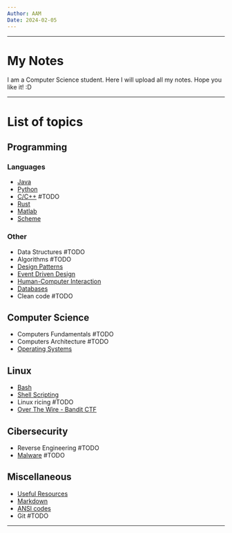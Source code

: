 ```yaml
---
Author: AAM
Date: 2024-02-05
---
```

---
# My Notes

I am a Computer Science student. Here I will upload all my notes.
Hope you like it!  :D

---

# List of topics

## Programming
### Languages
- [Java](Programming/Java/README.md)
- [Python](Programming/Python/README.md)
- [C/C++](Programming/Matlab/README.md) #TODO
- [Rust](Programming/Rust/README.md)
- [Matlab](Programming/Matlab/README.md)
- [Scheme](Programming/Other/SCHEME.md)

### Other
- Data Structures #TODO
- Algorithms #TODO
- [Design Patterns](Programming/Patterns/README.md)
- [Event Driven Design](Programming/Other/EDD.md)
- [Human-Computer Interaction](Programming/GUI/README.md)
- [Databases](Programming/Databases/README.md)
- Clean code #TODO 

## Computer Science
- Computers Fundamentals #TODO
- Computers Architecture #TODO
- [Operating Systems](CS/OS/README.md)
## Linux
- [Bash](/Linux/Bash.md)
- [Shell Scripting](/Linux/Shell_Scripting.md)
- Linux ricing #TODO
- [Over The Wire - Bandit CTF](Linux/Over_The_Wire.md)

## Cibersecurity
- Reverse Engineering #TODO 
- [Malware](Sec/Malware/index.md) #TODO
## Miscellaneous
- [Useful Resources](/Others/UsefulResources.md)
- [Markdown](/Others/Markdown.md)
- [ANSI codes](/Others/ANSI_codes.md)
- Git #TODO


---
